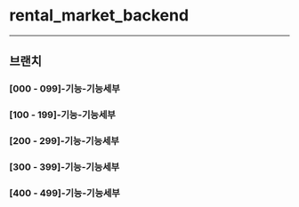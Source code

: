 # rental_market_backend
---
## 브랜치
### [000 - 099]-기능-기능세부
### [100 - 199]-기능-기능세부
### [200 - 299]-기능-기능세부
### [300 - 399]-기능-기능세부
### [400 - 499]-기능-기능세부
